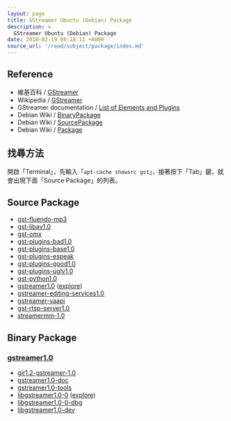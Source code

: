 ```yaml
---
layout: page
title: GStreamer Ubuntu (Debian) Package
description: >
  GStreamer Ubuntu (Debian) Package
date: 2018-02-19 08:18:11 +0800
source_url: '/read/subject/package/index.md'
---
```



## Reference

* 維基百科 / [GStreamer](https://zh.wikipedia.org/zh-tw/GStreamer)
* Wikipedia / [GStreamer](https://en.wikipedia.org/wiki/GStreamer)
* GStreamer documentation / [List of Elements and Plugins](https://gstreamer.freedesktop.org/documentation/plugins.html)
* Debian Wiki / [BinaryPackage](https://wiki.debian.org/Packaging/BinaryPackage)
* Debian Wiki / [SourcePackage](https://wiki.debian.org/Packaging/SourcePackage)
* Debian Wiki / [Package](https://wiki.debian.org/Package)


## 找尋方法

開啟「Terminal」，先輸入「`apt-cache showsrc gst`」，接著按下「Tab」鍵，就會出現下面「Source Package」的列表。


## Source Package

* [gst-fluendo-mp3](https://packages.ubuntu.com/source/artful/gst-fluendo-mp3)
* [gst-libav1.0](https://packages.ubuntu.com/source/artful/gst-libav1.0)
* [gst-omx](https://packages.ubuntu.com/source/artful/gst-omx)
* [gst-plugins-bad1.0](https://packages.ubuntu.com/source/artful/gst-plugins-bad1.0)
* [gst-plugins-base1.0](https://packages.ubuntu.com/source/artful/gst-plugins-base1.0)
* [gst-plugins-espeak](https://packages.ubuntu.com/source/artful/gst-plugins-espeak)
* [gst-plugins-good1.0](https://packages.ubuntu.com/source/artful/gst-plugins-good1.0)
* [gst-plugins-ugly1.0](https://packages.ubuntu.com/source/artful/gst-plugins-ugly1.0)
* [gst-python1.0](https://packages.ubuntu.com/source/artful/gst-python1.0)
* [gstreamer1.0](https://packages.ubuntu.com/source/artful/gstreamer1.0) ([explore](source-package/gstreamer1.0))
* [gstreamer-editing-services1.0](https://packages.ubuntu.com/source/artful/gstreamer-editing-services1.0)
* [gstreamer-vaapi](https://packages.ubuntu.com/source/artful/gstreamer-vaapi)
* [gst-rtsp-server1.0](https://packages.ubuntu.com/source/artful/gst-rtsp-server1.0)
* [streamermm-1.0](https://packages.ubuntu.com/source/artful/streamermm-1.0)


## Binary Package

### [gstreamer1.0](source-package/gstreamer1.0)

* [gir1.2-gstreamer-1.0](https://packages.ubuntu.com/artful/gir1.2-gstreamer-1.0)
* [gstreamer1.0-doc](https://packages.ubuntu.com/artful/gstreamer1.0-doc)
* [gstreamer1.0-tools](https://packages.ubuntu.com/artful/gstreamer1.0-tools)
* [libgstreamer1.0-0](https://packages.ubuntu.com/artful/libgstreamer1.0-0) ([explore](binary-package/libgstreamer1.0-0))
* [libgstreamer1.0-0-dbg](https://packages.ubuntu.com/artful/libgstreamer1.0-0-dbg)
* [libgstreamer1.0-dev](https://packages.ubuntu.com/artful/libgstreamer1.0-dev)
